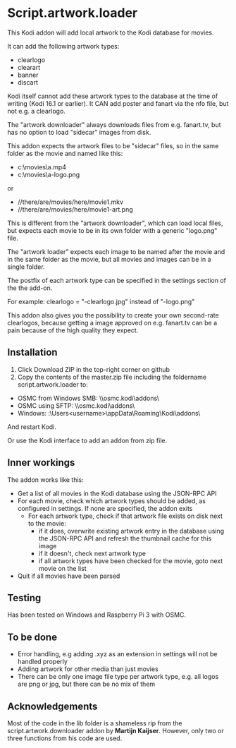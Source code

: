 # Script.artwork.loader

This Kodi addon will add local artwork to the Kodi database for movies.

It can add the following artwork types:
- clearlogo
- clearart
- banner
- discart

Kodi itself cannot add these artwork types to the database at the time of writing (Kodi 16.1 or earlier). It CAN add poster and fanart via the nfo file, but not e.g. a clearlogo.

The "artwork downloader" always downloads files from e.g. fanart.tv, but has no option to load "sidecar" images from disk.

This addon expects the artwork files to be "sidecar" files, so in the same folder as the movie and named like this:

- c:\movies\a.mp4
- c:\movies\a-logo.png

or
- //there/are/movies/here/movie1.mkv
- //there/are/movies/here/movie1-art.png

This is different from the "artwork downloader", which can load local files, but expects each movie to be in its own folder with a generic "logo.png" file. 

The "artwork loader" expects each image to be named after the movie and in the same folder as the movie, but all movies and images can be in a single folder.

The postfix of each artwork type can be specified in the settings section of the the add-on.

For example:
clearlogo = "-clearlogo.jpg" instead of "-logo.png"

This addon also gives you the possibility to create your own second-rate clearlogos, because getting a image approved on e.g. fanart.tv can be a pain because of the high quality they expect.

## Installation

1. Click Download ZIP in the top-right corner on github
2. Copy the contents of the master.zip file including the foldername script.artwork.loader to:
  - OSMC from Windows SMB: \\<ipadres>\osmc\.kodi\addons\
  - OSMC using SFTP: \\<ipadres>\osmc\.kodi\addons\
  - Windows: <windows root>:\Users\<username>\appData\Roaming\Kodi\addons\

And restart Kodi.

Or use the Kodi interface to add an addon from zip file.

## Inner workings

The addon works like this:
- Get a list of all movies in the Kodi database using the JSON-RPC API
- For each movie, check which artwork types should be added, as configured in settings. If none are specified, the addon exits
  - For each artwork type, check if that artwork file exists on disk next to the movie:
    - if it does, overwrite existing artwork entry in the database using the JSON-RPC API and refresh the thumbnail cache for this image
    - if it doesn't, check next artwork type
    - if all artwork types have been checked for the movie, goto next movie on the list
- Quit if all movies have been parsed

## Testing

Has been tested on Windows and Raspberry Pi 3 with OSMC.

## To be done
- Error handling, e.g adding .xyz as an extension in settings will not be handled properly
- Adding artwork for other media than just movies 
- There can be only one image file type per artwork type, e.g. all logos are png or jpg, but there can be no mix of them

## Acknowledgements

Most of the code in the lib folder is a shameless rip from the script.artwork.downloader addon by **Martijn Kaijser**. However, only two or three functions from his code are used.